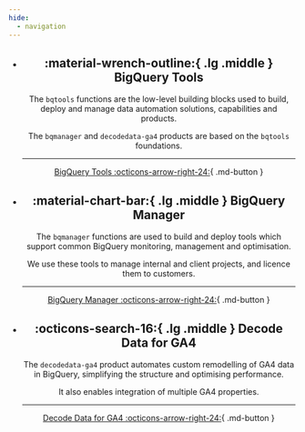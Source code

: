 ```yaml
---
hide:
  - navigation
---
```


<div class="grid cards" style="text-align:center" markdown>

-   ## :material-wrench-outline:{ .lg .middle } BigQuery Tools

    The `bqtools` functions are the low-level building blocks used to build, deploy and manage data automation solutions, capabilities and products. 
    
    The `bqmanager` and `decodedata-ga4` products are based on the `bqtools` foundations.

    ---

    [BigQuery Tools :octicons-arrow-right-24:](reference/bqtools/index.md){ .md-button }


-   ## :material-chart-bar:{ .lg .middle } BigQuery Manager

    The `bqmanager` functions are used to build and deploy tools which support common BigQuery monitoring, management and optimisation. 
    
    We use these tools to manage internal and client projects, and licence them to customers.

    ---

    [BigQuery Manager :octicons-arrow-right-24:](reference/bqmanager/index.md){ .md-button }


-   ## :octicons-search-16:{ .lg .middle } Decode Data for GA4

    The `decodedata-ga4` product automates custom remodelling of GA4 data in BigQuery, simplifying the structure and optimising performance.
    
    It also enables integration of multiple GA4 properties.

    ---

    [Decode Data for GA4 :octicons-arrow-right-24:](ga4/decodedata.md){ .md-button }


</div>
